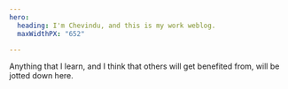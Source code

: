 ```yaml
---
hero:
  heading: I'm Chevindu, and this is my work weblog.
  maxWidthPX: "652"

---
```

Anything that I learn, and I think that others will get benefited from, will be jotted down here.